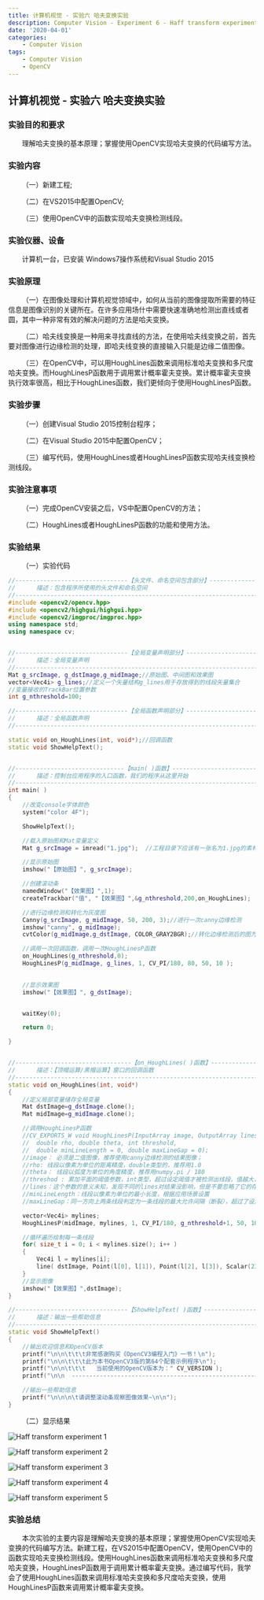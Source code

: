```yaml
---
title: 计算机视觉 - 实验六 哈夫变换实验
description: Computer Vision - Experiment 6 - Haff transform experiment
date: '2020-04-01'
categories:
    - Computer Vision
tags:
    - Computer Vision
    - OpenCV
---
```


## 计算机视觉 - 实验六 哈夫变换实验

### 实验目的和要求

&emsp;&emsp;理解哈夫变换的基本原理；掌握使用OpenCV实现哈夫变换的代码编写方法。

### 实验内容

&emsp;&emsp;（一）新建工程;

&emsp;&emsp;（二）在VS2015中配置OpenCV;

&emsp;&emsp;（三）使用OpenCV中的函数实现哈夫变换检测线段。

### 实验仪器、设备

&emsp;&emsp;计算机一台，已安装 Windows7操作系统和Visual Studio 2015

### 实验原理

&emsp;&emsp;（一）在图像处理和计算机视觉领域中，如何从当前的图像提取所需要的特征信息是图像识别的关键所在。在许多应用场什中需要快速准确地检测出直线或者圆，其中一种非常有效的解决问题的方法是哈夫变换。

&emsp;&emsp;（二）哈夫线变换是一种用来寻找直线的方法，在使用哈夫线变换之前，首先要对图像进行边缘检测的处理，即哈夫线变换的直接输入只能是边缘二值图像。

&emsp;&emsp;（三）在OpenCV中，可以用HoughLines函数来调用标准哈夫变换和多尺度哈夫变换。而HoughLinesP函数用于调用累计概率霍夫变换。累计概率霍夫变换执行效率很高，相比于HoughLines函数，我们更倾向于使用HoughLinesP函数。

### 实验步骤

&emsp;&emsp;（一）创建Visual Studio 2015控制台程序；

&emsp;&emsp;（二）在Visual Studio 2015中配置OpenCV；

&emsp;&emsp;（三）编写代码，使用HoughLines或者HoughLinesP函数实现哈夫线变换检测线段。

### 实验注意事项

&emsp;&emsp;（一）完成OpenCV安装之后，VS中配置OpenCV的方法；

&emsp;&emsp;（二）HoughLines或者HoughLinesP函数的功能和使用方法。

### 实验结果

&emsp;&emsp;（一）实验代码

```cpp
//--------------------------------【头文件、命名空间包含部分】----------------------------
//		描述：包含程序所使用的头文件和命名空间
//-------------------------------------------------------------------------------------
#include <opencv2/opencv.hpp>
#include <opencv2/highgui/highgui.hpp>
#include <opencv2/imgproc/imgproc.hpp>
using namespace std;
using namespace cv;


//--------------------------------【全局变量声明部分】-----------------------------------
//		描述：全局变量声明
//-------------------------------------------------------------------------------------
Mat g_srcImage, g_dstImage,g_midImage;//原始图、中间图和效果图
vector<Vec4i> g_lines;//定义一个矢量结构g_lines用于存放得到的线段矢量集合
//变量接收的TrackBar位置参数
int g_nthreshold=100;

//--------------------------------【全局函数声明部分】-----------------------------------
//		描述：全局函数声明
//-------------------------------------------------------------------------------------

static void on_HoughLines(int, void*);//回调函数
static void ShowHelpText();


//-------------------------------【main( )函数】-----------------------------------------
//		描述：控制台应用程序的入口函数，我们的程序从这里开始
//-------------------------------------------------------------------------------------
int main( )
{
	//改变console字体颜色
	system("color 4F");  

	ShowHelpText();

	//载入原始图和Mat变量定义   
	Mat g_srcImage = imread("1.jpg");  //工程目录下应该有一张名为1.jpg的素材图

	//显示原始图  
	imshow("【原始图】", g_srcImage);  

	//创建滚动条
	namedWindow("【效果图】",1);
	createTrackbar("值", "【效果图】",&g_nthreshold,200,on_HoughLines);

	//进行边缘检测和转化为灰度图
	Canny(g_srcImage, g_midImage, 50, 200, 3);//进行一次canny边缘检测
	imshow("canny", g_midImage);
	cvtColor(g_midImage,g_dstImage, COLOR_GRAY2BGR);//转化边缘检测后的图为灰度图

	//调用一次回调函数，调用一次HoughLinesP函数
	on_HoughLines(g_nthreshold,0);
	HoughLinesP(g_midImage, g_lines, 1, CV_PI/180, 80, 50, 10 );
	

	//显示效果图  
	imshow("【效果图】", g_dstImage);  


	waitKey(0);  

	return 0;  

}


//---------------------------------【on_HoughLines( )函数】------------------------------
//		描述：【顶帽运算/黑帽运算】窗口的回调函数
//-------------------------------------------------------------------------------------
static void on_HoughLines(int, void*)
{
	//定义局部变量储存全局变量
	Mat dstImage=g_dstImage.clone();
	Mat midImage=g_midImage.clone();

	//调用HoughLinesP函数
	//CV_EXPORTS_W void HoughLinesP(InputArray image, OutputArray lines,
	//	double rho, double theta, int threshold,
	//	double minLineLength = 0, double maxLineGap = 0);
	//image： 必须是二值图像，推荐使用canny边缘检测的结果图像； 
	//rho: 线段以像素为单位的距离精度，double类型的，推荐用1.0
	//theta： 线段以弧度为单位的角度精度，推荐用numpy.pi / 180
	//threshod : 累加平面的阈值参数，int类型，超过设定阈值才被检测出线段，值越大，基本上意味着检出的线段越长，检出的线段个数越少。根据情况推荐先用100试试
	//lines：这个参数的意义未知，发现不同的lines对结果没影响，但是不要忽略了它的存在 
	//minLineLength：线段以像素为单位的最小长度，根据应用场景设置 
	//maxLineGap：同一方向上两条线段判定为一条线段的最大允许间隔（断裂），超过了设定值，则把两条线段当成一条线段，值越大，允许线段上的断裂越大，越有可能检出潜在的直线段

	vector<Vec4i> mylines;
	HoughLinesP(midImage, mylines, 1, CV_PI/180, g_nthreshold+1, 50, 10 );

	//循环遍历绘制每一条线段
	for( size_t i = 0; i < mylines.size(); i++ )
	{
		Vec4i l = mylines[i];
		line( dstImage, Point(l[0], l[1]), Point(l[2], l[3]), Scalar(23,180,55), 1, LINE_AA);
	}
	//显示图像
	imshow("【效果图】",dstImage);
}

//--------------------------------【ShowHelpText( )函数】--------------------------------
//		描述：输出一些帮助信息
//-------------------------------------------------------------------------------------
static void ShowHelpText()
{
	//输出欢迎信息和OpenCV版本
	printf("\n\n\t\t\t非常感谢购买《OpenCV3编程入门》一书！\n");
	printf("\n\n\t\t\t此为本书OpenCV3版的第64个配套示例程序\n");
	printf("\n\n\t\t\t   当前使用的OpenCV版本为：" CV_VERSION );
	printf("\n\n  ----------------------------------------------------------------------------\n");

	//输出一些帮助信息
	printf("\n\n\n\t请调整滚动条观察图像效果~\n\n");
} 
```

&emsp;&emsp;（二）显示结果

![Haff transform experiment 1](https://raw.githubusercontent.com/JavenJin/blog-image/master/content/post/Campus%20Projects/Computer%20Vision/Experiment%2006%20Haff%20transform%20experiment/haff-transform-experiment1.png)

![Haff transform experiment 2](https://raw.githubusercontent.com/JavenJin/blog-image/master/content/post/Campus%20Projects/Computer%20Vision/Experiment%2006%20Haff%20transform%20experiment/haff-transform-experiment2.png)

![Haff transform experiment 3](https://raw.githubusercontent.com/JavenJin/blog-image/master/content/post/Campus%20Projects/Computer%20Vision/Experiment%2006%20Haff%20transform%20experiment/haff-transform-experiment3.png)

![Haff transform experiment 4](https://raw.githubusercontent.com/JavenJin/blog-image/master/content/post/Campus%20Projects/Computer%20Vision/Experiment%2006%20Haff%20transform%20experiment/haff-transform-experiment4.png)

![Haff transform experiment 5](https://raw.githubusercontent.com/JavenJin/blog-image/master/content/post/Campus%20Projects/Computer%20Vision/Experiment%2006%20Haff%20transform%20experiment/haff-transform-experiment5.png)

### 实验总结

&emsp;&emsp;本次实验的主要内容是理解哈夫变换的基本原理；掌握使用OpenCV实现哈夫变换的代码编写方法。新建工程，在VS2015中配置OpenCV，使用OpenCV中的函数实现哈夫变换检测线段。使用HoughLines函数来调用标准哈夫变换和多尺度哈夫变换，HoughLinesP函数用于调用累计概率霍夫变换。通过编写代码，我学会了使用HoughLines函数来调用标准哈夫变换和多尺度哈夫变换，使用HoughLinesP函数来调用累计概率霍夫变换。
